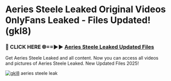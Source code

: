 # Aeries Steele Leaked Original Videos 0nlyFans Leaked - Files Updated! (gkl8)

<h3>🔴 CLICK HERE 🌐==►► <a href="https://tinyurl.com/2jnfzry5" rel="nofollow">Aeries Steele Leaked Updated Files</a></h3>

Get Aeries Steele Leaked and all content. Now you can access all videos and pictures of Aeries Steele Leaked. New Updated Files 2025!

[![gkl8](https://i.imgur.com/GyGTBgg.gif)](https://tinyurl.com/2jnfzry5)
aeries steele leak